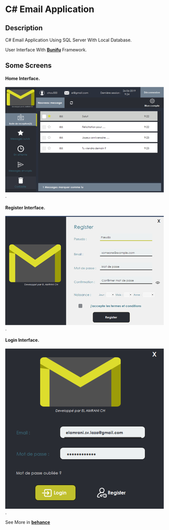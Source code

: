 # C# Email Application

## Description
C# Email Application Using SQL Server With Local Database.

User Interface With **[Bunifu](https://bunifuframework.com/)** Framework.

## Some Screens

#### Home Interface.
![](/screens/01.jpg).

#### Register Interface.
![](/screens/05.png).

#### Login Interface.
![](/screens/06.png).

See More in **[behance](https://www.behance.net/gallery/82096399/Desktop-application-Boite-de-messagerie-utilisant-C)**
